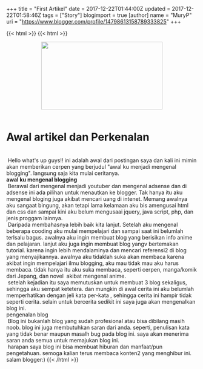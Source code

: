 +++
title = "First Artikel"
date = 2017-12-22T01:44:00Z
updated = 2017-12-22T01:58:46Z
tags = ["Story"]
blogimport = true 
[author]
	name = "MuryP"
	uri = "https://www.blogger.com/profile/14798613158789333825"
+++

{{< html >}}
{{< html >}}
<div class="separator" style="clear: both; text-align: center;"><a href="https://2.bp.blogspot.com/-xtvvxl7asqk/WjzTfa7sRMI/AAAAAAAADaI/5JfZ-WU0FTYp44YKqNiQPx4DmBy6nW7HQCKgBGAs/s1600/perkenalan.jpg" imageanchor="1" style="margin-left: 1em; margin-right: 1em;"><img border="0" data-original-height="455" data-original-width="809" height="179" src="https://2.bp.blogspot.com/-xtvvxl7asqk/WjzTfa7sRMI/AAAAAAAADaI/5JfZ-WU0FTYp44YKqNiQPx4DmBy6nW7HQCKgBGAs/s320/perkenalan.jpg" width="320" /></a></div><br /><h1>Awal artikel dan Perkenalan</h1><br /><span class="Apple-tab-span" style="white-space: pre;"> </span>Hello what's up guys!! ini adalah awal dari postingan saya dan kali ini mimin akan memberikan cerpen yang berjudul "awal ku menjadi mengenal blogging". langsung saja kita mulai ceritanya.<br /><b>awal ku mengenal blogging</b><br /><span class="Apple-tab-span" style="white-space: pre;"> </span>Berawal dari mengenal menjadi youtuber dan mengenal adsense dan di adsense ini ada pilihan untuk menautkan ke blogger. Tak hanya itu aku mengenal bloging juga akibat mencari uang di intenet. Memang awalnya aku sangaat bingung, akan tetapi lama kelamaan aku bis amengusai html dan css dan sampai kini aku belum mengusaai jquery, java script, php, dan jenis proggam lainnya.<br /><span class="Apple-tab-span" style="white-space: pre;"> </span>Daripada membahasnya lebih baik kita lanjut. Setelah aku mengenal beberapa cooding aku mulai mempelajari dan sampai saat ini belumlah terlsalu bagus. awalnya aku ingin membuat blog yang berisikan info anime dan pelajaran. lanjut aku juga ingin membuat blog yangv bertemakan tutorial. karena ingin lebih mendalaminya dan mencari referensi2 di blog yang menyajikannya. awalnya aku tidaklah suka akan membaca karena akibat ingin mempelajari ilmu blogging, aku mau tidak mau aku harus membaca. tidak hanya itu aku suka membaca, seperti cerpen, manga/komik dari Jepang, dan novel &nbsp;akibat mengenal anime.<br /><span class="Apple-tab-span" style="white-space: pre;"> </span>setelah kejadian itu saya memutuskan untuk membuat 3 blog sekaligus, sehingga aku sempat ketetera. dan mungkin di awal cerita ini aku belumlah memperhatikan dengan jeli kata per-kata , sehingga cerita ini hampir tidak seperti cerita. selain untuk bercerita sedikit ini saya juga akan mengenalkan blog ini.<br />pengenalan blog<br /><span class="Apple-tab-span" style="white-space: pre;"> </span>Blog ini bukanlah blog yang sudah profesional atau bisa dibilang masih noob. blog ini juga membutuhkan saran dari anda. seperti, penulisan kata yang tidak benar maupun masalh bug pada blog ini. saya akan menerima saran anda semua untuk memajukan blog ini.<br /><span class="Apple-tab-span" style="white-space: pre;"> </span>harapan saya blog ini bisa membuat hiburan dan manfaat/pun pengetahuan. semoga kalian terus membaca konten2 yang menghibur ini. salam blogger:)
{{< /html >}}
